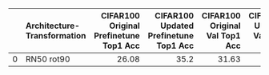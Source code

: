 |    | Architecture-Transformation   |   CIFAR100 Original Prefinetune Top1 Acc |   CIFAR100 Updated Prefinetune Top1 Acc |   CIFAR100 Original Val Top1 Acc |   CIFAR100 Updated Val Top1 Acc |   CIFAR100 Original Finetune Top1 Acc |   CIFAR100 Updated Finetune Top1 Acc |   CIFAR100 Original Final Top1 Acc |   CIFAR100 Updated Final Top1 Acc |
|---:|:------------------------------|-----------------------------------------:|----------------------------------------:|---------------------------------:|--------------------------------:|--------------------------------------:|-------------------------------------:|-----------------------------------:|----------------------------------:|
|  0 | RN50 rot90                    |                                    26.08 |                                    35.2 |                            31.63 |                           34.76 |                                 52.78 |                                53.85 |                              52.67 |                             53.87 |